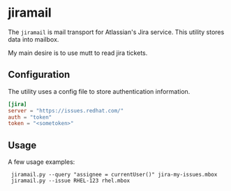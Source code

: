 # jiramail

 The `jiramail` is mail transport for Atlassian's Jira service. This utility
 stores data into mailbox.

My main desire is to use mutt to read jira tickets.

## Configuration

The utility uses a config file to store authentication information.

```toml
[jira]
server = "https://issues.redhat.com/"
auth = "token"
token = "<sometoken>"
```

## Usage

A few usage examples:

```
 jiramail.py --query "assignee = currentUser()" jira-my-issues.mbox
 jiramail.py --issue RHEL-123 rhel.mbox
```
